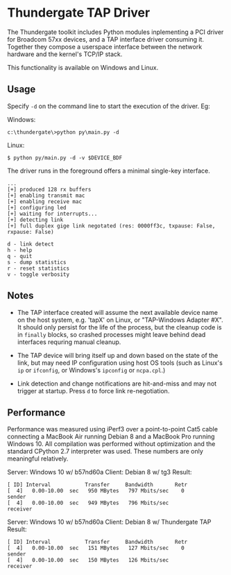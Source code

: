 # Thundergate TAP Driver #

The Thundergate toolkit includes Python modules inplementing a PCI driver for
Broadcom 57xx devices, and a TAP interface driver consuming it. Together they
compose a userspace interface between the network hardware and the kernel's
TCP/IP stack.

This functionality is available on Windows and Linux.

## Usage ##

Specify `-d` on the command line to start the execution of the driver. Eg:

Windows:

   ~~~
c:\thundergate\>python py\main.py -d
   ~~~

Linux:

   ~~~
$ python py/main.py -d -v $DEVICE_BDF
   ~~~

The driver runs in the foreground offers a minimal single-key interface.

   ~~~
...
[+] produced 128 rx buffers
[+] enabling transmit mac
[+] enabling receive mac
[+] configuring led
[+] waiting for interrupts...
[+] detecting link
[+] full duplex gige link negotated (res: 0000ff3c, txpause: False, rxpause: False)

d - link detect
h - help
q - quit
s - dump statistics
r - reset statistics
v - toggle verbosity
   ~~~

## Notes ##

 * The TAP interface created will assume the next available device name on the
host system, e.g. 'tapX' on Linux, or "TAP-Windows Adapter #X". It should only
persist for the life of the process, but the cleanup code is in `finally`
blocks, so crashed processes might leave behind dead interfaces requring manual
cleanup.

 * The TAP device will bring itself up and down based on the state of the link,
but may need IP configuration using host OS tools (such as Linux's `ip` or
`ifconfig`,  or Windows's `ipconfig` or `ncpa.cpl`.)

 * Link detection and change notifications are hit-and-miss and may not trigger
at startup. Press `d` to force link re-negotiation.

## Performance ##

Performance was measured using iPerf3 over a point-to-point Cat5 cable
connecting a MacBook Air running Debian 8 and a MacBook Pro running Windows 10.
All compilation was performed without optimization and the standard CPython 2.7
interpreter was used. These numbers are only meaningful relatively.

Server: Windows 10 w/ b57nd60a
Client: Debian 8 w/ tg3
Result:

   ~~~
[ ID] Interval           Transfer     Bandwidth       Retr
[  4]   0.00-10.00  sec   950 MBytes   797 Mbits/sec    0             sender
[  4]   0.00-10.00  sec   949 MBytes   796 Mbits/sec                  receiver
   ~~~

Server: Windows 10 w/ b57nd60a
Client: Debian 8 w/ Thundergate TAP
Result:

   ~~~
[ ID] Interval           Transfer     Bandwidth       Retr
[  4]   0.00-10.00  sec   151 MBytes   127 Mbits/sec    0             sender
[  4]   0.00-10.00  sec   150 MBytes   126 Mbits/sec                  receiver
   ~~~


